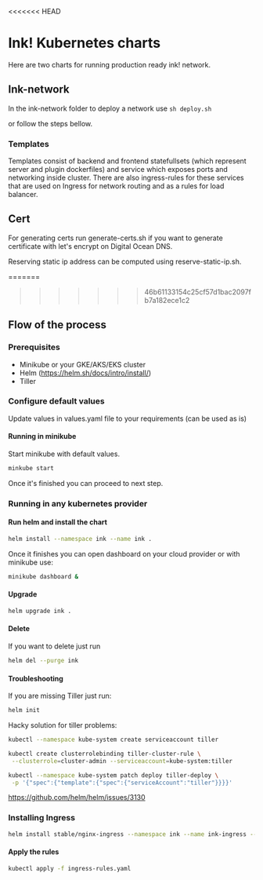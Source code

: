 <<<<<<< HEAD
# Ink! Kubernetes charts

Here are two charts for running production ready ink! network.

## Ink-network

In the ink-network folder to deploy a network use
`sh deploy.sh`

or follow the steps bellow.

### Templates

Templates consist of backend and frontend statefullsets (which represent server and plugin dockerfiles) and service which exposes ports and networking inside cluster. There are also ingress-rules for these services that are used on Ingress for network routing and as a rules for load balancer.

## Cert

For generating certs run generate-certs.sh if you want to generate certificate with let's encrypt on Digital Ocean DNS.

Reserving static ip address can be computed using reserve-static-ip.sh.

=======
>>>>>>> 46b61133154c25cf57d1bac2097fb7a182ece1c2
## Flow of the process

### Prerequisites

* Minikube or your GKE/AKS/EKS cluster
* Helm (https://helm.sh/docs/intro/install/)
* Tiller

### Configure default values

Update values in values.yaml file to your requirements (can be used as is)

#### Running in minikube

Start minikube with default values.

```bash
minkube start
```

Once it's finished you can proceed to next step.

### Running in any kubernetes provider

#### Run helm and install the chart

```bash
helm install --namespace ink --name ink .
```

Once it finishes you can open dashboard on your cloud provider or with minikube use:

```bash
minikube dashboard &
```

#### Upgrade

```bash
helm upgrade ink .
```

#### Delete

If you want to delete just run

```bash
helm del --purge ink
```

#### Troubleshooting

If you are missing Tiller just run:

```bash
helm init
```

Hacky solution for tiller problems:

```bash
kubectl --namespace kube-system create serviceaccount tiller

kubectl create clusterrolebinding tiller-cluster-rule \
 --clusterrole=cluster-admin --serviceaccount=kube-system:tiller

kubectl --namespace kube-system patch deploy tiller-deploy \
 -p '{"spec":{"template":{"spec":{"serviceAccount":"tiller"}}}}'
```

https://github.com/helm/helm/issues/3130

### Installing Ingress

```bash
helm install stable/nginx-ingress --namespace ink --name ink-ingress --set controller.replicaCount=2 --set rbac.create=true
```

#### Apply the rules

```bash
kubectl apply -f ingress-rules.yaml
```
